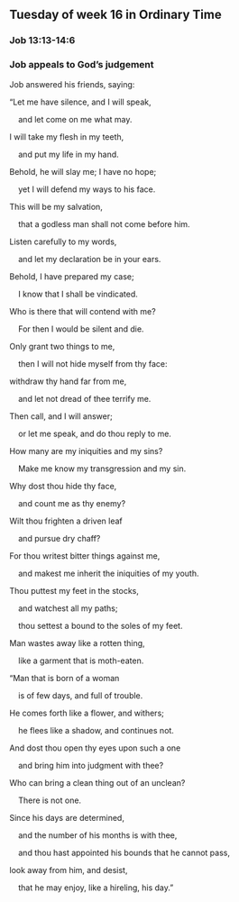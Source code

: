 ## Tuesday of week 16 in Ordinary Time

### Job 13:13-14:6

### Job appeals to God’s judgement

Job answered his friends, saying:

“Let me have silence, and I will speak,

    and let come on me what may.

I will take my flesh in my teeth,

    and put my life in my hand.

Behold, he will slay me; I have no hope;

    yet I will defend my ways to his face.

This will be my salvation,

    that a godless man shall not come before him.

Listen carefully to my words,

    and let my declaration be in your ears.

Behold, I have prepared my case;

    I know that I shall be vindicated.

Who is there that will contend with me?

    For then I would be silent and die.

Only grant two things to me,

    then I will not hide myself from thy face:

withdraw thy hand far from me,

    and let not dread of thee terrify me.

Then call, and I will answer;

    or let me speak, and do thou reply to me.

How many are my iniquities and my sins?

    Make me know my transgression and my sin.

Why dost thou hide thy face,

    and count me as thy enemy?

Wilt thou frighten a driven leaf

    and pursue dry chaff?

For thou writest bitter things against me,

    and makest me inherit the iniquities of my youth.

Thou puttest my feet in the stocks,

    and watchest all my paths;

    thou settest a bound to the soles of my feet.

Man wastes away like a rotten thing,

    like a garment that is moth-eaten.

“Man that is born of a woman

    is of few days, and full of trouble.

He comes forth like a flower, and withers;

    he flees like a shadow, and continues not.

And dost thou open thy eyes upon such a one

    and bring him into judgment with thee?

Who can bring a clean thing out of an unclean?

    There is not one.

Since his days are determined,

    and the number of his months is with thee,

    and thou hast appointed his bounds that he cannot pass,

look away from him, and desist,

    that he may enjoy, like a hireling, his day.”